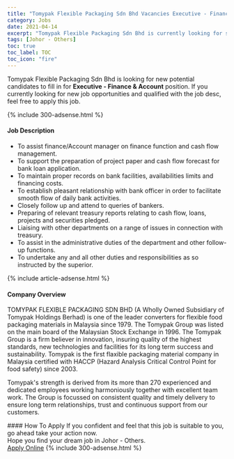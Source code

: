 ```yaml
---
title: "Tomypak Flexible Packaging Sdn Bhd Vacancies Executive - Finance & Account" 
category: Jobs 
date: 2021-04-14 
excerpt: "Tomypak Flexible Packaging Sdn Bhd is currently looking for suitable person to fill in the Executive - Finance & Account which based in Johor - Others" 
tags: [Johor - Others] 
toc: true 
toc_label: TOC 
toc_icon: "fire" 
--- 
```


<p>Tomypak Flexible Packaging Sdn Bhd is looking for new potential candidates to fill in for <b>Executive - Finance & Account</b> position. If you currently looking for new job opportunities and qualified with the job desc, feel free to apply this job.
</p>{% include 300-adsense.html %} 
<div><div><h4>Job Description</h4></div><div><div><span><div><ul><li>To assist finance/Account manager on finance function and cash flow management.</li><li>To support the preparation of project paper and cash flow forecast for bank loan application.</li><li>To maintain proper records on bank facilities, availabilities limits and financing costs.</li><li>To establish pleasant relationship with bank officer in order to facilitate smooth flow of daily bank activities.</li><li>Closely follow up and attend to queries of bankers.</li><li>Preparing of relevant treasury reports relating to cash flow, loans, projects and securities pledged.</li><li>Liaising with other departments on a range of issues in connection with treasury.</li><li>To assist in the administrative duties of the department and other follow-up functions.</li><li>To undertake any and all other duties and responsibilities as so instructed by the superior.</li></ul></div></span></div></div></div> 
{% include article-adsense.html %} 
<div><div><h4>Company Overview</h4></div><div><div><span><div><p>TOMYPAK FLEXIBLE PACKAGING SDN BHD (A Wholly Owned Subsidiary of Tomypak Holdings Berhad)&#160;is one of the leader converters for flexible food packaging materials in Malaysia since 1979. The Tomypak Group was listed on the main board of the Malaysian Stock Exchange in 1996.&#160;The Tomypak Group is a firm believer in innovation, insuring quality of the highest standards, new technologies and facilities for its long term success and sustainability. Tomypak is the first flaxible packaging material company in Malaysia certified with HACCP (Hazard Analysis Critical Control Point for food safety) since 2003.</p><p>Tomypak's strength is derived from its more than 270 experienced and dedicated employees working harmoniously together with excellent team work. The Group is focussed on consistent quality and timely delivery to ensure long term relationships, trust and continuous support from our customers.</p></div></span></div></div></div> 
#### How To Apply 
If you confident and feel that this job is suitable to you, go ahead take your action now. <br/> 
Hope you find your dream job in Johor - Others. <br/> 
<a href="https://www.jobstreet.com.my/en/job/executive-finance-account-4537842?jobId=jobstreet-my-job-4537842&" class="btn btn--info" target="_blank" rel="nofollow noopenner">Apply Online</a> 
{% include 300-adsense.html %} 